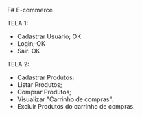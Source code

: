 F# E-commerce

TELA 1:
- Cadastrar Usuário; OK
- Login; OK
- Sair. OK

TELA 2:
- Cadastrar Produtos;
- Listar Produtos;
- Comprar Produtos; 
- Visualizar "Carrinho de compras". 
- Excluir Produtos do carrinho de compras.